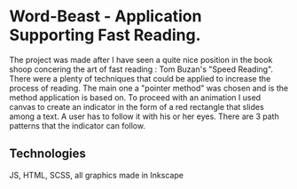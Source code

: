# Word-Beast - Application Supporting Fast Reading. 
The project was made after I have seen a quite nice
position in the book shoop concering the art of fast reading
: Tom Buzan's "Speed Reading". There were a plenty of techniques
that could be applied to increase the process of reading.
The main one a "pointer method" was chosen and is the method
application is based on. To proceed with an animation I used
canvas to create an indicator in the form of a red rectangle that 
slides among a text. A user has to follow it with his or her eyes.
There are 3 path patterns that the indicator can follow. 
## Technologies
JS, HTML, SCSS, all graphics made in Inkscape


